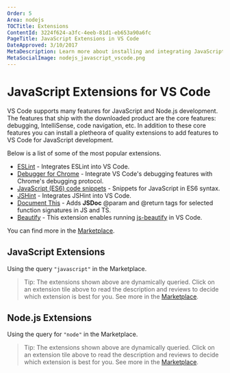 ```yaml
---
Order: 5
Area: nodejs
TOCTitle: Extensions
ContentId: 3224f624-a3fc-4eeb-81d1-eb653a90a6fc
PageTitle: JavaScript Extensions in VS Code
DateApproved: 3/10/2017
MetaDescription: Learn more about installing and integrating JavaScript and Node.js extensions in VS Code. 
MetaSocialImage: nodejs_javascript_vscode.png
---
```


# JavaScript Extensions for VS Code

VS Code supports many features for JavaScript and Node.js development. The features that ship with the downloaded product are the core features: debugging, IntelliSense, code navigation, etc. In addition to these core features you can install a pletheora of quality extensions to add features to VS Code for JavaScript development. 

Below is a list of some of the most popular extensions. 

* [ESLint](https://marketplace.visualstudio.com/items?itemName=dbaeumer.vscode-eslint) - Integrates ESLint into VS Code.
* [Debugger for Chrome](https://marketplace.visualstudio.com/items?itemName=msjsdiag.debugger-for-chrome) - Integrate VS Code's debugging features with Chrome's debugging protocol. 
* [JavaScript (ES6) code snippets](https://marketplace.visualstudio.com/items?itemName=xabikos.JavaScriptSnippets) - Snippets for JavaScript in ES6 syntax.
* [JSHint](https://marketplace.visualstudio.com/items?itemName=dbaeumer.jshint) - Integrates JSHint into VS Code.
* [Document This](https://marketplace.visualstudio.com/items?itemName=joelday.docthis) - Adds **JSDoc** @param and @return tags for selected function signatures in JS and TS.
* [Beautify](https://marketplace.visualstudio.com/items?itemName=HookyQR.beautify) - This extension enables running [js-beautify](http://jsbeautifier.org/) in VS Code.

You can find more in the [Marketplace](https://marketplace.visualstudio.com/vscode). 

## JavaScript Extensions 

Using the query `"javascript"` in the Marketplace. 

<div class="marketplace-extensions-js"></div>

> Tip: The extensions shown above are dynamically queried. Click on an extension tile above to read the description and reviews to decide which extension is best for you. See more in the [Marketplace](https://marketplace.visualstudio.com/vscode).

## Node.js Extensions

Using the query for `"node"` in the Marketplace. 

<div class="marketplace-extensions-node"></div>

> Tip: The extensions shown above are dynamically queried. Click on an extension tile above to read the description and reviews to decide which extension is best for you. See more in the [Marketplace](https://marketplace.visualstudio.com/vscode).